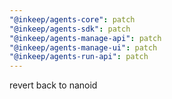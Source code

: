 ```yaml
---
"@inkeep/agents-core": patch
"@inkeep/agents-sdk": patch
"@inkeep/agents-manage-api": patch
"@inkeep/agents-manage-ui": patch
"@inkeep/agents-run-api": patch
---
```


revert back to nanoid
